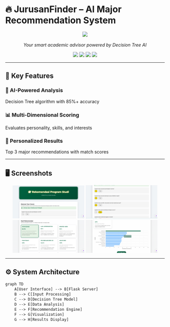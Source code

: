 # 🔥 JurusanFinder – AI Major Recommendation System

<div align="center">
  <img src="https://media.giphy.com/media/v1.Y2lkPTc5MGI3NjExcW5mYzVjOGx0dWx5dWY0Z3RlZ3B6eGJjbnBqbnR4dGZ6aDZ5eWZ0eSZlcD12MV9pbnRlcm5hbF9naWZfYnlfaWQmY3Q9Zw/3oKIPEqDGUULpEU0aQ/giphy.gif" width="150">
  <p><em>Your smart academic advisor powered by Decision Tree AI</em></p>
</div>

<div align="center">
  <img src="https://img.shields.io/badge/Python-3.8+-3776AB?style=for-the-badge&logo=python&logoColor=white">
  <img src="https://img.shields.io/badge/Flask-2.0-000000?style=for-the-badge&logo=flask&logoColor=white">
  <img src="https://img.shields.io/badge/Scikit--Learn-1.0-F7931E?style=for-the-badge&logo=scikit-learn&logoColor=white">
  <img src="https://img.shields.io/badge/Pandas-2.0-150458?style=for-the-badge&logo=pandas&logoColor=white">
</div>

---

## 🌟 **Key Features**

<div class="features">
  <div class="feature">
    <h3>🧠 AI-Powered Analysis</h3>
    <p>Decision Tree algorithm with 85%+ accuracy</p>
  </div>
  <div class="feature">
    <h3>📊 Multi-Dimensional Scoring</h3>
    <p>Evaluates personality, skills, and interests</p>
  </div>
  <div class="feature">
    <h3>🎯 Personalized Results</h3>
    <p>Top 3 major recommendations with match scores</p>
  </div>
</div>

---

## 🖥 **Screenshots**

<div align="center">
  <img src="images/home.png" width="45%" alt="Homepage">
  <img src="images/form.png" width="45%" alt="Input Form">
  <br>
  <img src="images/hasil.png" width="45%" alt="Results">
  <img src="images/chart.png" width="45%" alt="Analytics">
</div>

---

## ⚙️ **System Architecture**

```mermaid
graph TD
    A[User Interface] --> B[Flask Server]
    B --> C[Input Processing]
    C --> D[Decision Tree Model]
    D --> E[Data Analysis]
    E --> F[Recommendation Engine]
    F --> G[Visualization]
    G --> H[Results Display]